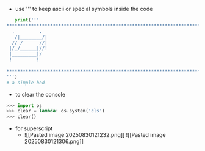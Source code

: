 - use ''' to keep ascii or special symbols inside the code
 ```python
	print('''
****************************************************************************
   .         .
    /|________/|
   // /      //|
  |/_/______|//!     
  |_________|/
  !         !
  
****************************************************************************
''')
# a simple bed
```
- to clear the console
```python
>>> import os
>>> clear = lambda: os.system('cls')
>>> clear()
```
- for superscript
	- ![[Pasted image 20250830121232.png]]   ![[Pasted image 20250830121306.png]]